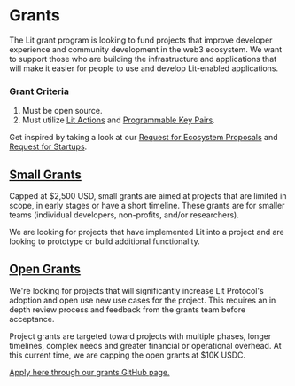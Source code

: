 # Grants

The Lit grant program is looking to fund projects that improve developer experience and community development in the web3 ecosystem. We want to support those who are building the infrastructure and applications that will make it easier for people to use and develop Lit-enabled applications. 

### Grant Criteria
1. Must be open source.
2. Must utilize [Lit Actions](https://developer.litprotocol.com/LitActions/intro) and [Programmable Key Pairs](https://developer.litprotocol.com/pkp/intro).

Get inspired by taking a look at our [Request for Ecosystem Proposals](https://litprotocol.notion.site/Lit-Request-for-Ecosystem-Proposals-ae3f31e7f32c413cbe0b36c2fe53378d) and [Request for Startups](https://spark.litprotocol.com/request-for-startups/).

## [Small Grants](https://github.com/LIT-Protocol/LitGrants/tree/main/small-grants)
Capped at $2,500 USD, small grants are aimed at projects that are limited in scope, in early stages or have a short timeline. These grants are for smaller teams (individual developers, non-profits, and/or researchers).

We are looking for projects that have implemented Lit into a project and are looking to prototype or build additional functionality.

## [Open Grants](https://github.com/LIT-Protocol/LitGrants/tree/main/open-grants)
We're looking for projects that will significantly increase Lit Protocol's adoption and open use new use cases for the project. This requires an in depth review process and feedback from the grants team before acceptance.

Project grants are targeted toward projects with multiple phases, longer timelines, complex needs and greater financial or operational overhead. At this current time, we are capping the open grants at $10K USDC. 

[Apply here through our grants GitHub page.](https://github.com/LIT-Protocol/LitGrants)
